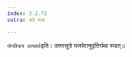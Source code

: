 ```yaml
---
index: 3.2.72
sutra: अवे यजः

---
```

   `योगविभाग उत्तरार्थः`इति। उत्तरसूत्रे यजरेवानुवृत्तिर्यथा स्यात्॥